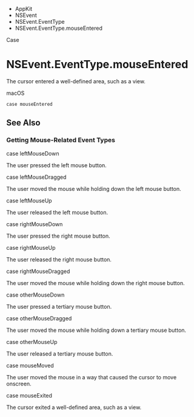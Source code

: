 

- AppKit
- NSEvent
- NSEvent.EventType
-  NSEvent.EventType.mouseEntered 

Case

# NSEvent.EventType.mouseEntered

The cursor entered a well-defined area, such as a view.

macOS

``` source
case mouseEntered
```

## See Also

### Getting Mouse-Related Event Types

case leftMouseDown

The user pressed the left mouse button.

case leftMouseDragged

The user moved the mouse while holding down the left mouse button.

case leftMouseUp

The user released the left mouse button.

case rightMouseDown

The user pressed the right mouse button.

case rightMouseUp

The user released the right mouse button.

case rightMouseDragged

The user moved the mouse while holding down the right mouse button.

case otherMouseDown

The user pressed a tertiary mouse button.

case otherMouseDragged

The user moved the mouse while holding down a tertiary mouse button.

case otherMouseUp

The user released a tertiary mouse button.

case mouseMoved

The user moved the mouse in a way that caused the cursor to move onscreen.

case mouseExited

The cursor exited a well-defined area, such as a view.

